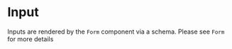 # Input

Inputs are rendered by the `Form` component via a schema. Please see `Form` for more details
